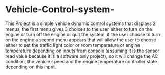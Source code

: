 # Vehicle-Control-system-
This Project is a simple vehicle dynamic control systems that displays 2 menus, the first menu gives 3 choices to the user either to turn on the engine or turn off the engine or quit the system, if the user choose to turn on the engine a second menu appears that will allow the user to choose either to set the traffic light color or room temperature or engine temperature depending on inputs from console (assuming it is the sensor read value because it is a software only project), so it will change the AC condition, the vehicle speed and the engine temperature controller state depending on this input.
